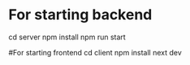 # For starting backend
cd server
npm install
npm run start

#For starting frontend
cd client
npm install
next dev